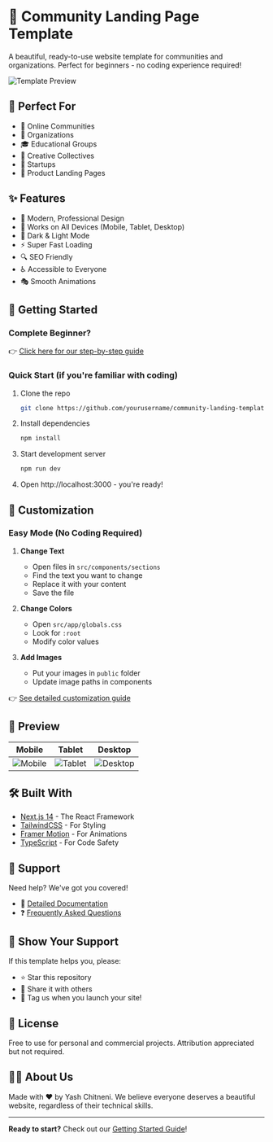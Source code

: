 # 🌟 Community Landing Page Template

A beautiful, ready-to-use website template for communities and organizations. Perfect for beginners - no coding experience required!

![Template Preview](./public/screenshots/preview.png)

## 🎯 Perfect For

- 🤝 Online Communities
- 🏢 Organizations
- 🎓 Educational Groups
- 🎨 Creative Collectives
- 🌱 Startups
- 📱 Product Landing Pages

## ✨ Features

- 🎨 Modern, Professional Design
- 📱 Works on All Devices (Mobile, Tablet, Desktop)
- 🌙 Dark & Light Mode
- ⚡ Super Fast Loading
- 🔍 SEO Friendly
- ♿ Accessible to Everyone
- 🎭 Smooth Animations

## 🚀 Getting Started

### Complete Beginner?

👉 [Click here for our step-by-step guide](./docs/GETTING_STARTED.md)

### Quick Start (if you're familiar with coding)

1. Clone the repo
   ```bash
   git clone https://github.com/yourusername/community-landing-template.git
   ```

2. Install dependencies
   ```bash
   npm install
   ```

3. Start development server
   ```bash
   npm run dev
   ```

4. Open http://localhost:3000 - you're ready!

## 🎨 Customization

### Easy Mode (No Coding Required)

1. **Change Text**
   - Open files in `src/components/sections`
   - Find the text you want to change
   - Replace it with your content
   - Save the file

2. **Change Colors**
   - Open `src/app/globals.css`
   - Look for `:root`
   - Modify color values

3. **Add Images**
   - Put your images in `public` folder
   - Update image paths in components

👉 [See detailed customization guide](./docs/CUSTOMIZATION.md)

## 📱 Preview

| Mobile | Tablet | Desktop |
|--------|---------|----------|
| ![Mobile](./public/screenshots/mobile.png) | ![Tablet](./public/screenshots/tablet.png) | ![Desktop](./public/screenshots/desktop.png) |

## 🛠️ Built With

- [Next.js 14](https://nextjs.org/) - The React Framework
- [TailwindCSS](https://tailwindcss.com/) - For Styling
- [Framer Motion](https://www.framer.com/motion/) - For Animations
- [TypeScript](https://www.typescriptlang.org/) - For Code Safety

## 🤝 Support

Need help? We've got you covered!

- 📖 [Detailed Documentation](./docs)
- ❓ [Frequently Asked Questions](./docs/FAQ.md)

## 🌟 Show Your Support

If this template helps you, please:
- ⭐ Star this repository
- 🔄 Share it with others
- 📸 Tag us when you launch your site!

## 📝 License

Free to use for personal and commercial projects. Attribution appreciated but not required.

## 🙋‍♂️ About Us

Made with ❤️ by Yash Chitneni. We believe everyone deserves a beautiful website, regardless of their technical skills.

---

**Ready to start?** Check out our [Getting Started Guide](./docs/GETTING_STARTED.md)! 